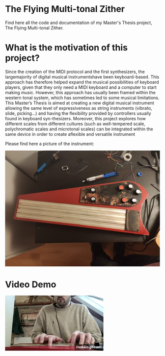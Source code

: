 # The Flying Multi-tonal Zither
Find here all the code and documentation of my Master's Thesis project, The Flying Multi-tonal Zither.

# What is the motivation of this project?

Since the creation of the MIDI protocol and the first synthesizers, the largemajority of digital musical instrumentshave been keyboard-based. This approach has  therefore  helped  expand the  musical possibilities of keyboard players, given that they only need a MIDI keyboard and a computer to start making music. However, this approach has usually been framed within the western tonal system, which has sometimes led to some musical limitations. This Master’s Thesis is aimed at  creating a new digital musical instrument allowing the same level of expressiveness as string instruments (vibrato, slide, picking...) and having the flexibility  provided by controllers usually found in keyboard syn-thesizers. Moreover, this project explores how different scales from different cultures (such as well-tempered scale, polychromatic scales and microtonal scales) can be integrated within the same device in order to create aflexible and versatile instrument


Please find here a picture of the instrument:


![alt text](https://github.com/Marquets/SMC-Master-Thesis/blob/master/images/instrument.jpg)


# Video Demo


[![Alt text for your video](images/FMZ_Video_Demo.gif)](https://www.youtube.com/watch?v=iXXueeGlFNA&feature=youtu.be&ab_channel=MarcoGonz%C3%A1lez)

